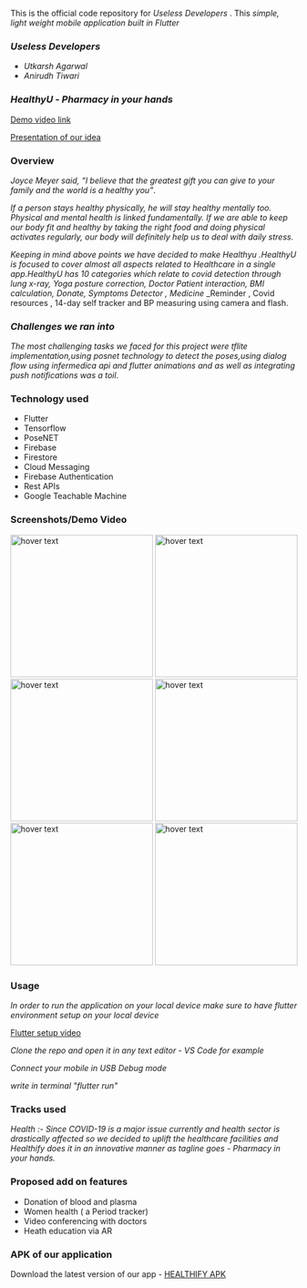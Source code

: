 

This is the official code repository for _Useless Developers_ . This _simple, light weight mobile application built in Flutter_ 


### _Useless Developers_

* _Utkarsh Agarwal_
* _Anirudh Tiwari_


### _HealthyU_ _- Pharmacy in your hands_

[Demo video link](https://youtu.be/2fWXAepbfxw)

[Presentation of our idea](https://drive.google.com/file/d/1nxQ0q72_LP4SI4zJif3Qpma7olP9sbrg/view?usp=sharing)



### Overview

_Joyce Meyer said, “I believe that the greatest gift you can give to your family and the world is a healthy you”_.

_If a person stays healthy physically, he will stay healthy mentally too. Physical and mental health is linked fundamentally. If we are able to keep our body fit and healthy by taking the right food and doing physical activates regularly, our body will definitely help us to deal with daily stress._ 

_Keeping in mind above points we have decided to make Healthyu .HealthyU is focused to cover almost all aspects related to Healthcare in a single app.HealthyU has 10_ _categories which relate to covid detection through lung x-ray, Yoga posture correction, Doctor Patient interaction, BMI calculation, Donate, Symptoms Detector , Medicine_ _Reminder , Covid resources , 14-day self tracker and BP measuring using camera and flash.

### _Challenges we ran into_
_The most challenging tasks we faced for this project were tflite implementation,using posnet technology to detect the poses,using dialog flow using infermedica api and flutter_ _animations and as well as integrating push notifications was a toil_.

### Technology used

* Flutter
* Tensorflow
* PoseNET
* Firebase
* Firestore
* Cloud Messaging
* Firebase Authentication
* Rest APIs
* Google Teachable Machine

### Screenshots/Demo Video

<img src="https://github.com/anirudh-t4/wHACKiest2021_USELESS_DEVELOPERS/blob/main/images/IMG-20210404-WA0004.jpg" width="250" title="hover text">

<img src="https://github.com/anirudh-t4/wHACKiest2021_USELESS_DEVELOPERS/blob/main/images/IMG-20210404-WA0005.jpg" width="250" title="hover text">

<img src="https://github.com/anirudh-t4/wHACKiest2021_USELESS_DEVELOPERS/blob/main/images/pose.jpeg" width="250" title="hover text">
<img src="https://github.com/anirudh-t4/wHACKiest2021_USELESS_DEVELOPERS/blob/main/images/medicine.jpeg" width="250" title="hover text">
<img src="https://github.com/anirudh-t4/wHACKiest2021_USELESS_DEVELOPERS/blob/main/images/lungs.jpeg" width="250" title="hover text">
<img src="https://github.com/anirudh-t4/wHACKiest2021_USELESS_DEVELOPERS/blob/main/images/body.jpeg" width="250" title="hover text">




### Usage

_In order to run the application on your local device make sure to have flutter environment setup on your local device_

[Flutter setup video](https://www.youtube.com/watch?v=fDnqXmLSqtg "Video")

_Clone the repo and open it in any text editor - VS Code for example_

_Connect your mobile in USB Debug mode_

_write in terminal "flutter run"_

### Tracks used
_Health :-  Since COVID-19 is a major issue currently and health sector is drastically affected so we decided to uplift the healthcare facilities and Healthify does it in an innovative manner as tagline goes - Pharmacy in your hands._


### Proposed add on features

* Donation of blood and plasma
* Women health ( a Period tracker)
* Video conferencing with doctors
* Heath education via AR 

### APK of our application
Download the latest version of our app - 
[HEALTHIFY APK](https://drive.google.com/file/d/1iMvOSgBVR_s_2kz2xClJrCKzT9uZw2pg/view?usp=drivesdk)

